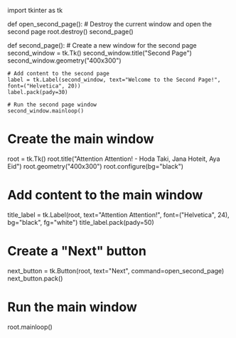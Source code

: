 import tkinter as tk

def open_second_page():
    # Destroy the current window and open the second page
    root.destroy()
    second_page()

def second_page():
    # Create a new window for the second page
    second_window = tk.Tk()
    second_window.title("Second Page")
    second_window.geometry("400x300")
    
    # Add content to the second page
    label = tk.Label(second_window, text="Welcome to the Second Page!", font=("Helvetica", 20))
    label.pack(pady=30)
    
    # Run the second page window
    second_window.mainloop()

# Create the main window
root = tk.Tk()
root.title("Attention Attention! - Hoda Taki, Jana Hoteit, Aya Eid")
root.geometry("400x300")
root.configure(bg="black")

# Add content to the main window
title_label = tk.Label(root, text="Attention Attention!", font=("Helvetica", 24), bg="black", fg="white")
title_label.pack(pady=50)

# Create a "Next" button
next_button = tk.Button(root, text="Next", command=open_second_page)
next_button.pack()

# Run the main window
root.mainloop()

